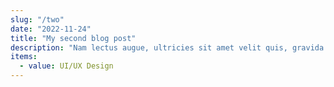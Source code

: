 ```yaml
---
slug: "/two"
date: "2022-11-24"
title: "My second blog post"
description: "Nam lectus augue, ultricies sit amet velit quis, gravida tincidunt orci."
items:
  - value: UI/UX Design
---
```


